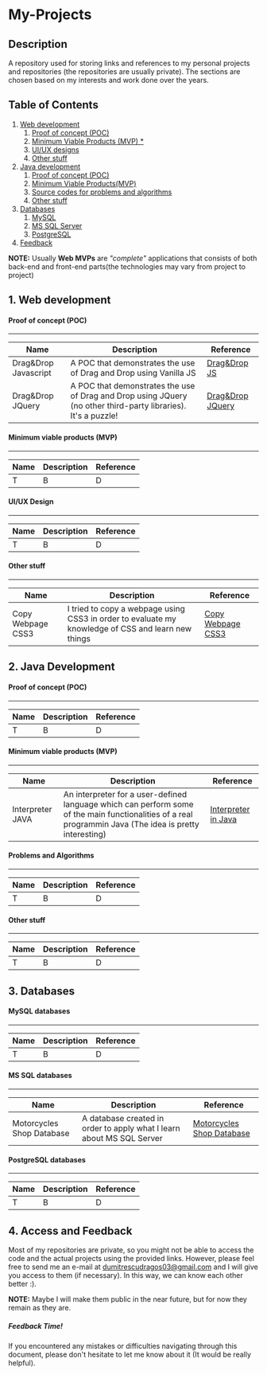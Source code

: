 # My-Projects
## Description
A repository used for storing links and references to my personal projects and repositories (the repositories are usually private).
The sections are chosen based on my interests and work done over the years.
## Table of Contents

1. [Web development](#web-dev)
    1. [Proof of concept (POC)](#web-poc)
    2. [Minimum Viable Products (MVP) *](#web-mvp)
    3. [UI/UX designs](#web-ui)
    4. [Other stuff](#web-other)
2. [Java development](#java-dev)
    1. [Proof of concept (POC)](#java-poc)
    2. [Minimum Viable Products(MVP)](#java-mvp)
    3. [Source codes for problems and algorithms](#java-alg)
    4. [Other stuff](#java-other)
3. [Databases](#database)
    1. [MySQL](#db-mysql)
    2. [MS SQL Server](#db-mssql)
    3. [PostgreSQL](#db-postgresql)
4. [Feedback](#feedback)

**NOTE:** Usually **Web MVPs** are *"complete"* applications that consists of both back-end and front-end parts(the technologies may vary from project to project)

## <a name = "web-dev"></a> 1. Web development

#### <a name="web-poc"></a> Proof of concept (POC)
---

| Name | Description | Reference |
| --- | --- | --- |
| Drag&Drop Javascript | A POC that demonstrates the use of Drag and Drop using Vanilla JS | [Drag&Drop JS](https://github.com/Dumitrescu-Dragos/POC-Drag-Drop-JS) |
| Drag&Drop JQuery | A POC that demonstrates the use of Drag and Drop using JQuery (no other third-party libraries). It's a puzzle! | [Drag&Drop JQuery](https://github.com/Dumitrescu-Dragos/POC-Drag-Drop-JQuery)

#### <a name="web-mvp"></a> Minimum viable products (MVP)
---
| Name | Description | Reference |
| --- | --- | --- |
|  T  |  B  |  D  |

#### <a name="web-ui"></a> UI/UX Design
---
| Name | Description | Reference |
| --- | --- | --- |
|  T  |  B  |  D  |


#### <a name="web-other"></a> Other stuff
---
| Name | Description | Reference |
| --- | --- | --- |
|  Copy Webpage CSS3  |  I tried to copy a webpage using CSS3 in order to evaluate my knowledge of CSS and learn new things |  [Copy Webpage CSS3](https://github.com/Dumitrescu-Dragos/Other-CopyWebsite-CSS3)  |

## <a name = "java-dev"></a> 2. Java Development

#### <a name="java-poc"></a> Proof of concept (POC)
---
| Name | Description | Reference |
| --- | --- | --- |
|  T  |  B  |  D  |

#### <a name="java-mvp"></a> Minimum viable products (MVP)
---
| Name | Description | Reference |
| --- | --- | --- |
|  Interpreter JAVA  | An interpreter for a user-defined language which can perform some of the main functionalities of a real programmin Java (The idea is pretty interesting) |  [Interpreter in Java](https://github.com/Dumitrescu-Dragos/MVP-Interpreter-Java)  |

#### <a name="java-alg"></a> Problems and Algorithms
---
| Name | Description | Reference |
| --- | --- | --- |
|  T  |  B  |  D  |

#### <a name="java-other"></a> Other stuff
---
| Name | Description | Reference |
| --- | --- | --- |
|  T  |  B  |  D  |

## <a name = "database"></a> 3. Databases

#### <a name="db-mysql"></a> MySQL databases
---
| Name | Description | Reference |
| --- | --- | --- |
|  T  |  B  |  D  |

#### <a name="db-mssql"></a> MS SQL databases
---
| Name | Description | Reference |
| --- | --- | --- |
|  Motorcycles Shop Database |  A database created in order to apply what I learn about MS SQL Server  |  [Motorcycles Shop Database](https://github.com/Dumitrescu-Dragos/DB-Motorcycles_Shop-MS-SQL-Server) |

#### <a name="db-postgresql"></a> PostgreSQL databases
---
| Name | Description | Reference |
| --- | --- | --- |
|  T  |  B  |  D  |

## <a name="feedback"></a>4. Access and Feedback
Most of my repositories are private, so you might not be able to access the code and the actual projects using the provided links. However, please feel free to send me an e-mail at dumitrescudragos03@gmail.com and I will give you access to them (if necessary). In this way, we can know each other better :).

**NOTE:** Maybe I will make them public in the near future, but for now they remain as they are.

##### Feedback Time!
If you encountered any mistakes or difficulties navigating through this document, please don't hesitate to let me know about it (It would be really helpful).


